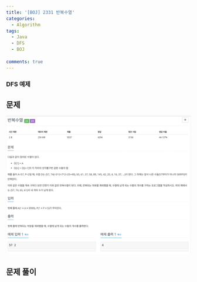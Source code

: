 ```yaml
---
title: '[BOJ] 2331 반복수열'
categories:
  - Algorithm
tags:
  - Java
  - DFS
  - BOJ

comments: true 
---
```

### DFS 예제

## 문제
 <a href="/assets/images/BOJ2331.png"><img src="/assets/images/BOJ2331.png"></a>
 <br/>

## 문제 풀이
<script src="https://gist.github.com/kyeahen/eac34934935a60e3796fa0df8d96a0bc.js"></script>
<br/>

